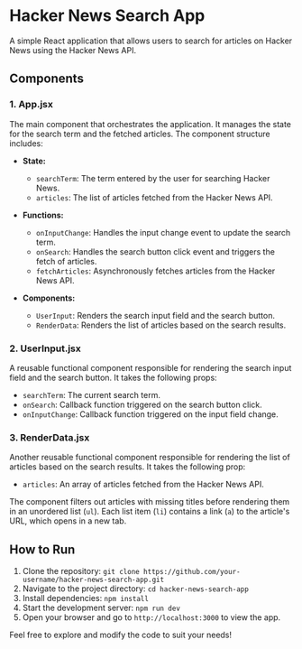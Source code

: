 # Hacker News Search App

A simple React application that allows users to search for articles on Hacker News using the Hacker News API.

## Components

### 1. App.jsx

The main component that orchestrates the application. It manages the state for the search term and the fetched articles. The component structure includes:

- **State:**
  - `searchTerm`: The term entered by the user for searching Hacker News.
  - `articles`: The list of articles fetched from the Hacker News API.

- **Functions:**
  - `onInputChange`: Handles the input change event to update the search term.
  - `onSearch`: Handles the search button click event and triggers the fetch of articles.
  - `fetchArticles`: Asynchronously fetches articles from the Hacker News API.

- **Components:**
  - `UserInput`: Renders the search input field and the search button.
  - `RenderData`: Renders the list of articles based on the search results.

### 2. UserInput.jsx

A reusable functional component responsible for rendering the search input field and the search button. It takes the following props:

- `searchTerm`: The current search term.
- `onSearch`: Callback function triggered on the search button click.
- `onInputChange`: Callback function triggered on the input field change.

### 3. RenderData.jsx

Another reusable functional component responsible for rendering the list of articles based on the search results. It takes the following prop:

- `articles`: An array of articles fetched from the Hacker News API.

The component filters out articles with missing titles before rendering them in an unordered list (`ul`). Each list item (`li`) contains a link (`a`) to the article's URL, which opens in a new tab.

## How to Run

1. Clone the repository: `git clone https://github.com/your-username/hacker-news-search-app.git`
2. Navigate to the project directory: `cd hacker-news-search-app`
3. Install dependencies: `npm install`
4. Start the development server: `npm run dev`
5. Open your browser and go to `http://localhost:3000` to view the app.

Feel free to explore and modify the code to suit your needs!
